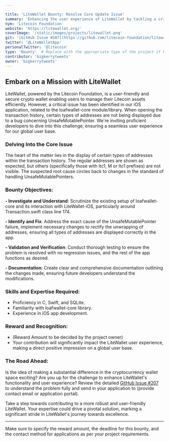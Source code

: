```yaml
---

title: 'LiteWallet Bounty: Resolve Core Update Issue'
summary: 'Enhancing the user experience of LiteWallet by tackling a critical issue related to address display in the transaction history.'
nym: 'Litecoin Foundation'
website: 'https://litewallet.org/'
coverImage: '/static/images/projects/litewallet.png'
git: '[GitHub Issue #207](https://github.com/litecoin-foundation/litewallet-ios/pull/211)'
twitter: '@LiteWalletApp'
personalTwitter: '@litecoin'
type: 'Bounty'  # Replace with the appropriate type of the project if known.
contributor: 'bigkerrytweets'
owner: 'bigkerrytweets'
---
```


## Embark on a Mission with LiteWallet

LiteWallet, powered by the Litecoin Foundation, is a user-friendly and secure crypto wallet enabling users to manage their Litecoin assets efficiently. However, a critical issue has been identified in our iOS application, related to the loafwallet-core module/library. When opening the transaction history, certain types of addresses are not being displayed due to a bug concerning UnsafeMutablePointer. We're inviting proficient developers to dive into this challenge, ensuring a seamless user experience for our global user base.

### Delving Into the Core Issue

The heart of the matter lies in the display of certain types of addresses within the transaction history. The regular addresses are shown as expected, but others (specifically those with ltc1, M or ltc1 prefixes) are not visible. The suspected root cause circles back to changes in the standard of handling UnsafeMutablePointers.

### Bounty Objectives:

**- Investigate and Understand**: Scrutinize the existing setup of loafwallet-core and its interaction with LiteWallet-iOS, particularly around Transaction.swift class line 174.
  
**- Identify and Fix**: Address the exact cause of the UnsafeMutablePointer failure, implement necessary changes to rectify the unwrapping of addresses, ensuring all types of addresses are displayed correctly in the app.

**- Validation and Verification**: Conduct thorough testing to ensure the problem is resolved with no regression issues, and the rest of the app functions as desired.

**- Documentation**: Create clear and comprehensive documentation outlining the changes made, ensuring future developers understand the modifications.

### Skills and Expertise Required:

- Proficiency in C, Swift, and SQLite.
- Familiarity with loafwallet-core library.
- Experience in iOS app development.

### Reward and Recognition:

- (Reward Amount to be decided by the project owner)
- Your contribution will significantly impact the LiteWallet user experience, making a direct positive impression on a global user base.

### The Road Ahead:

Is the idea of making a substantial difference in the cryptocurrency wallet space exciting? Are you up for the challenge to enhance LiteWallet's functionality and user experience? Review the detailed [GitHub Issue #207](https://github.com/litecoin-foundation/litewallet-ios/pull/211) to understand the problem fully and send in your application to (provide contact email or application portal).

Take a step towards contributing to a more robust and user-friendly LiteWallet. Your expertise could drive a pivotal solution, marking a significant stride in LiteWallet's journey towards excellence.

---

Make sure to specify the reward amount, the deadline for this bounty, and the contact method for applications as per your project requirements.